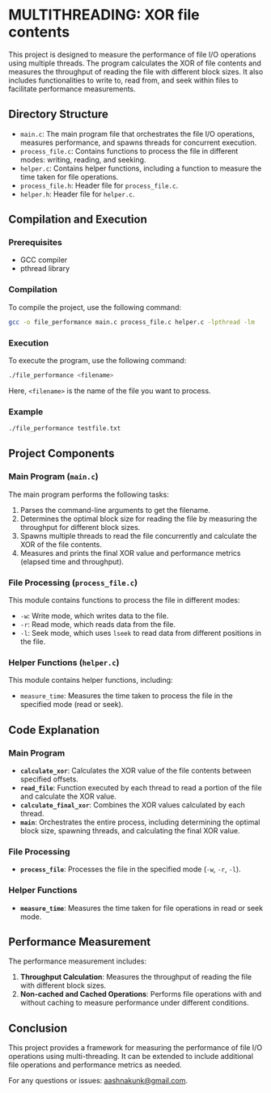 # MULTITHREADING: XOR file contents

This project is designed to measure the performance of file I/O operations using multiple threads. The program calculates the XOR of file contents and measures the throughput of reading the file with different block sizes. It also includes functionalities to write to, read from, and seek within files to facilitate performance measurements.

## Directory Structure

- `main.c`: The main program file that orchestrates the file I/O operations, measures performance, and spawns threads for concurrent execution.
- `process_file.c`: Contains functions to process the file in different modes: writing, reading, and seeking.
- `helper.c`: Contains helper functions, including a function to measure the time taken for file operations.
- `process_file.h`: Header file for `process_file.c`.
- `helper.h`: Header file for `helper.c`.

## Compilation and Execution

### Prerequisites

- GCC compiler
- pthread library

### Compilation

To compile the project, use the following command:

```sh
gcc -o file_performance main.c process_file.c helper.c -lpthread -lm
```

### Execution

To execute the program, use the following command:

```sh
./file_performance <filename>
```

Here, `<filename>` is the name of the file you want to process.

### Example

```sh
./file_performance testfile.txt
```

## Project Components

### Main Program (`main.c`)

The main program performs the following tasks:

1. Parses the command-line arguments to get the filename.
2. Determines the optimal block size for reading the file by measuring the throughput for different block sizes.
3. Spawns multiple threads to read the file concurrently and calculate the XOR of the file contents.
4. Measures and prints the final XOR value and performance metrics (elapsed time and throughput).

### File Processing (`process_file.c`)

This module contains functions to process the file in different modes:

- `-w`: Write mode, which writes data to the file.
- `-r`: Read mode, which reads data from the file.
- `-l`: Seek mode, which uses `lseek` to read data from different positions in the file.

### Helper Functions (`helper.c`)

This module contains helper functions, including:

- `measure_time`: Measures the time taken to process the file in the specified mode (read or seek).

## Code Explanation

### Main Program

- **`calculate_xor`**: Calculates the XOR value of the file contents between specified offsets.
- **`read_file`**: Function executed by each thread to read a portion of the file and calculate the XOR value.
- **`calculate_final_xor`**: Combines the XOR values calculated by each thread.
- **`main`**: Orchestrates the entire process, including determining the optimal block size, spawning threads, and calculating the final XOR value.

### File Processing

- **`process_file`**: Processes the file in the specified mode (`-w`, `-r`, `-l`).

### Helper Functions

- **`measure_time`**: Measures the time taken for file operations in read or seek mode.

## Performance Measurement

The performance measurement includes:

1. **Throughput Calculation**: Measures the throughput of reading the file with different block sizes.
2. **Non-cached and Cached Operations**: Performs file operations with and without caching to measure performance under different conditions.

## Conclusion

This project provides a framework for measuring the performance of file I/O operations using multi-threading. It can be extended to include additional file operations and performance metrics as needed.


For any questions or issues: aashnakunk@gmail.com.
